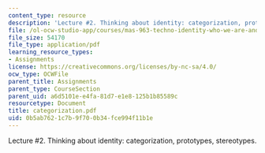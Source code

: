```yaml
---
content_type: resource
description: 'Lecture #2. Thinking about identity: categorization, prototypes, stereotypes.'
file: /ol-ocw-studio-app/courses/mas-963-techno-identity-who-we-are-and-how-we-perceive-ourselves-and-others-spring-2002/0b5ab7621c7b9f700b34fce994f11b1e_categorization.pdf
file_size: 54170
file_type: application/pdf
learning_resource_types:
- Assignments
license: https://creativecommons.org/licenses/by-nc-sa/4.0/
ocw_type: OCWFile
parent_title: Assignments
parent_type: CourseSection
parent_uid: a6d5101e-e4fa-81d7-e1e8-125b1b85589c
resourcetype: Document
title: categorization.pdf
uid: 0b5ab762-1c7b-9f70-0b34-fce994f11b1e
---
```

Lecture #2. Thinking about identity: categorization, prototypes, stereotypes.